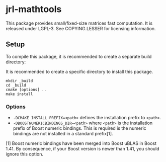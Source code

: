 jrl-mathtools
=============


This package provides small/fixed-size matrices fast computation.
It is released under LGPL-3. See COPYING.LESSER for licensing information.


Setup
-----

To compile this package, it is recommended to create a separate build
directory:


It is recommended to create a specific directory to install this package.

    mkdir _build
    cd _build
    cmake [options] ..
    make install

### Options

- `-DCMAKE_INSTALL_PREFIX=<path>` defines the installation prefix to `<path>`.
- `-DBOOSTNUMERICBINDINGS_DIR=<path>` where `<path>` is the installation
   prefix of Boost numeric bindings. This is required is the numeric bindings
   are not installed in a standard prefix[1].


[1] Boost numeric bindings have been merged into Boost uBLAS in Boost
1.41. By consequence, if your Boost version is newer than 1.41, you
should ignore this option.

